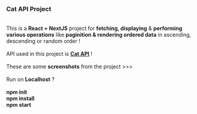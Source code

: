 <h3>Cat API Project</h3>
<br />
This is a <b>React + NextJS</b> project for <b>fetching, displaying</b> & <b>performing various operations</b> like <b>paginition & rendering ordered data</b> in ascending, descending or random order !
<br />
<br />
API used in this project is <b><a href="https://thecatapi.com/">Cat API</a></b> !
<br />
<br />
These are some <b>screenshots</b> from the project >>> 
<br />
<br />
Run on <b>Localhost</b> ? 
<br />
<br />
<b>npm init</b>
<br />
<b>npm install</b>
<br />
<b>npm start</b>
<br />
<br />
